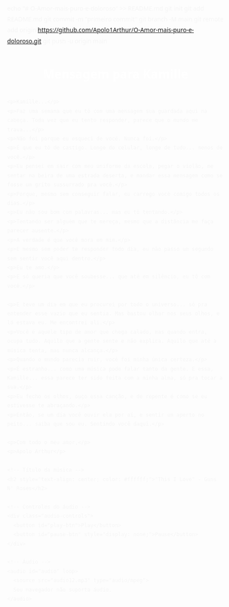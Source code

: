 echo "# O-Amor-mais-puro-e-doloroso" >> README.md 
git init 
git add README.md 
git commit -m "primeiro commit" 
git branch -M main 
git remote add origin https://github.com/Apolo1Arthur/O-Amor-mais-puro-e-doloroso.git
 git push -u origin main

 <!DOCTYPE html>
<html lang="pt-br">
<head>
  <meta charset="UTF-8" />
  <meta name="viewport" content="width=device-width, initial-scale=1.0"/>
  <title>Mensagem para Kamille</title>
  <style>
    body {
      background: url('fundo.jpg') no-repeat center center fixed;
      background-size: cover;
      color: #f5f5f5;
      font-family: 'Segoe UI', Tahoma, Geneva, Verdana, sans-serif;
      margin: 0;
      padding: 20px;
      line-height: 1.8;
    }

    .container {
      max-width: 800px;
      margin: 50px auto;
      background-color: rgba(0, 0, 0, 0.7);
      border-radius: 10px;
      padding: 30px;
      box-shadow: 0 0 15px rgba(0,0,0,0.6);
    }

    h1 {
      text-align: center;
      margin-bottom: 30px;
      font-size: 28px;
      color: #ffffff;
    }

    p {
      margin-bottom: 20px;
    }

    audio {
      display: none;
    }

    .audio-controls {
      text-align: center;
      margin-top: 20px;
    }

    .audio-controls button {
      background-color: #4CAF50;
      color: white;
      padding: 10px 20px;
      font-size: 16px;
      border: none;
      cursor: pointer;
      border-radius: 5px;
      margin: 0 10px;
    }

    .audio-controls button:hover {
      background-color: #45a049;
    }
  </style>
</head>
<body>
  <div class="container">
    <h1>Mensagem para Kamille</h1>

    <p>Kamille...</p>
    <p>Faz uma semana que eu tô com uma mensagem sua guardada aqui na cabeça. Toda vez que eu tento responder, parece que o mundo me trava...</p>
    <p>Não foi porque eu esqueci de você. Nunca foi.</p>
    <p>É que eu tô de castigo. Longe do celular, longe de tudo... menos de você.</p>
    <p>Eu pensei em sair com meu uniforme da escola, pegar o violão, me sentar na beira de uma estrada deserta, e mandar essa mensagem como se fosse um grito sussurrado pra você.</p>
    <p>Porque, mesmo sem conseguir falar, eu carrego você comigo todos os dias.</p>
    <p>Eu não sou bom com palavras... mas eu tô tentando.</p>
    <p>Tentando ser alguém que te mereça, mesmo que a distância me faça parecer ausente.</p>
    <p>A verdade é que você mora em mim.</p>
    <p>E mesmo sem poder te responder todo dia, eu não passo um segundo sem sentir você aqui dentro.</p>
    <p>Eu te amo.</p>
    <p>E só queria que você soubesse... que até em silêncio, eu tô com você.</p>

    <p>E teve um dia em que eu procurei por todo o universo... só pra entender esse vazio que eu sentia. Mas bastou olhar nos seus olhos, e lá estava eu. Me encontrei ali.</p>
    <p>Você é aquele tipo de amor que chega calado, mas quando entra, ocupa tudo. Aquilo que a gente sente e não explica. Aquilo que até a música tenta, mas nunca alcança.</p>
    <p>Quando o mundo parecia ruir, você foi minha única certeza.</p>
    <p>É estranho... como uma música pode falar tanto da gente. E essa, Kamille... essa parece ter sido feita com a minha alma, só pra tocar a sua.</p>
    <p>Eu fecho os olhos, ouço essa canção, e de repente é como se eu estivesse te abraçando.</p>
    <p>Então, se um dia você ouvir ela por aí, e sentir um aperto no peito... saiba que sou eu. Sentindo você daqui.</p>

    <p>Com todo o meu amor,</p>
    <p>Apolo Arthur</p>

    <!-- Título da música -->
    <h2 style="text-align: center; color: #ffffff;">"This I Love" - Guns N' Roses</h2>

    <!-- Controles do áudio -->
    <div class="audio-controls">
      <button id="play-btn">Play</button>
      <button id="pause-btn" style="display: none;">Pause</button>
    </div>

    <!-- Áudio -->
    <audio id="audio" loop>
      <source src="audio12.mp3" type="audio/mpeg">
      Seu navegador não suporta áudio.
    </audio>
  </div>

  <script>
    // Obter os elementos do áudio e dos botões
    const audio = document.getElementById('audio');
    const playButton = document.getElementById('play-btn');
    const pauseButton = document.getElementById('pause-btn');

    // Função para reproduzir o áudio
    playButton.addEventListener('click', function() {
      audio.play();
      playButton.style.display = 'none';
      pauseButton.style.display = 'inline-block';
    });

    // Função para pausar o áudio
    pauseButton.addEventListener('click', function() {
      audio.pause();
      playButton.style.display = 'inline-block';
      pauseButton.style.display = 'none';
    });
  </script>
</body>
</html>
